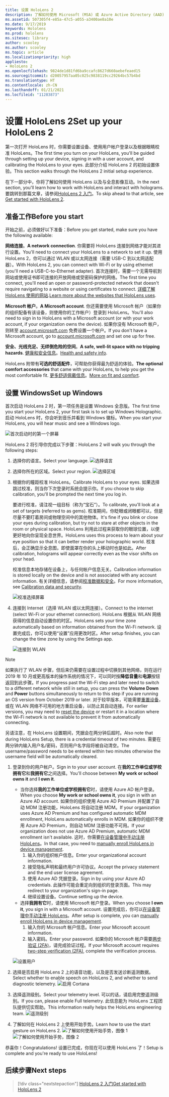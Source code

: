 ```yaml
---
title: 设置 HoloLens 2
description: 了解如何使用 Microsoft (MSA) 或 Azure Active Directory (AAD) 帐户首次通过 Wi-Fi 网络设置 HoloLens 2。
ms.assetid: 507305f4-e85a-47c5-a055-a3400ae8a10e
ms.date: 9/17/2019
keywords: Hololens
ms.prod: hololens
ms.sitesec: library
author: scooley
ms.author: scooley
ms.topic: article
ms.localizationpriority: high
appliesto:
- HoloLens 2
ms.openlocfilehash: 9824de1d81fd6ba9ccafc8627d660aebefeaed15
ms.sourcegitcommit: d20057957aa05c025c9838119cc29264bc57b4bd
ms.translationtype: HT
ms.contentlocale: zh-CN
ms.lasthandoff: 01/21/2021
ms.locfileid: "11283873"
---
```

# <span data-ttu-id="b036f-104">设置 HoloLens 2</span><span class="sxs-lookup"><span data-stu-id="b036f-104">Set up your HoloLens 2</span></span>

<span data-ttu-id="b036f-105">第一次打开 HoloLens 时，你需要设置设备、使用用户帐户登录以及根据眼睛校准 HoloLens。</span><span class="sxs-lookup"><span data-stu-id="b036f-105">The first time you turn on your HoloLens, you'll be guided through setting up your device, signing in with a user account, and calibrating the HoloLens to your eyes.</span></span>  <span data-ttu-id="b036f-106">此部分介绍 HoloLens 2 的初始设置体验。</span><span class="sxs-lookup"><span data-stu-id="b036f-106">This section walks through the HoloLens 2 initial setup experience.</span></span>

<span data-ttu-id="b036f-107">在下一部分中，你将了解如何使用 HoloLens 以及与全息影像互动。</span><span class="sxs-lookup"><span data-stu-id="b036f-107">In the next section, you'll learn how to work with HoloLens and interact with holograms.</span></span> <span data-ttu-id="b036f-108">要跳转到那篇文章，请参阅[HoloLens 2 入门](hololens2-basic-usage.md)。</span><span class="sxs-lookup"><span data-stu-id="b036f-108">To skip ahead to that article, see [Get started with HoloLens 2](hololens2-basic-usage.md).</span></span>

## <span data-ttu-id="b036f-109">准备工作</span><span class="sxs-lookup"><span data-stu-id="b036f-109">Before you start</span></span>

<span data-ttu-id="b036f-110">开始之前，必须做好以下准备：</span><span class="sxs-lookup"><span data-stu-id="b036f-110">Before you get started, make sure you have the following available:</span></span>

<span data-ttu-id="b036f-111">**网络连接**。</span><span class="sxs-lookup"><span data-stu-id="b036f-111">**A network connection**.</span></span> <span data-ttu-id="b036f-112">你需要将 HoloLens 连接到网络才能对其进行设置。</span><span class="sxs-lookup"><span data-stu-id="b036f-112">You'll need to connect your HoloLens to a network to set it up.</span></span> <span data-ttu-id="b036f-113">使用 HoloLens 2，你可以通过 WLAN 或以太网连接（需要 USB-C 到以太网适配器）。</span><span class="sxs-lookup"><span data-stu-id="b036f-113">With HoloLens 2, you can connect with Wi-Fi or by using ethernet (you'll need a USB-C-to-Ethernet adapter).</span></span> <span data-ttu-id="b036f-114">首次连接时，需要一个无需导航到网站或使用证书即可连接的开放网络或受密码保护的网络。</span><span class="sxs-lookup"><span data-stu-id="b036f-114">The first time you connect, you'll need an open or password-protected network that doesn't require navigating to a website or using certificates to connect.</span></span> <span data-ttu-id="b036f-115">[详细了解 HoloLens 使用的网站](hololens-offline.md).</span><span class="sxs-lookup"><span data-stu-id="b036f-115">[Learn more about the websites that HoloLens uses](hololens-offline.md).</span></span>

<span data-ttu-id="b036f-116">**Microsoft 帐户**。</span><span class="sxs-lookup"><span data-stu-id="b036f-116">**A Microsoft account**.</span></span> <span data-ttu-id="b036f-117">你还需要使用 Microsoft 帐户（如果你的组织配备有该设备，则使用你的工作帐户）登录到 HoloLens。</span><span class="sxs-lookup"><span data-stu-id="b036f-117">You'll also need to sign in to HoloLens with a Microsoft account (or with your work account, if your organization owns the device).</span></span> <span data-ttu-id="b036f-118">如果你没有 Microsoft 帐户，则转至 [account.microsoft.com](https://account.microsoft.com) 免费设置一个帐户。</span><span class="sxs-lookup"><span data-stu-id="b036f-118">If you don't have a Microsoft account, go to [account.microsoft.com](https://account.microsoft.com) and set one up for free.</span></span>

<span data-ttu-id="b036f-119">**安全、光线充足、无绊倒危险的空间**。</span><span class="sxs-lookup"><span data-stu-id="b036f-119">**A safe, well-lit space with no tripping hazards**.</span></span> <span data-ttu-id="b036f-120">[健康和安全信息](https://go.microsoft.com/fwlink/p/?LinkId=746661)。</span><span class="sxs-lookup"><span data-stu-id="b036f-120">[Health and safety info](https://go.microsoft.com/fwlink/p/?LinkId=746661).</span></span>

<span data-ttu-id="b036f-121">HoloLens 附带有**可选的舒适配件**，可帮助你获得最为舒适的体验。</span><span class="sxs-lookup"><span data-stu-id="b036f-121">**The optional comfort accessories** that came with your HoloLens, to help you get the most comfortable fit.</span></span> <span data-ttu-id="b036f-122">[更多舒适佩戴信息](hololens2-setup.md#adjust-fit)。</span><span class="sxs-lookup"><span data-stu-id="b036f-122">[More on fit and comfort](hololens2-setup.md#adjust-fit).</span></span>

## <span data-ttu-id="b036f-123">设置 Windows</span><span class="sxs-lookup"><span data-stu-id="b036f-123">Set up Windows</span></span>

<span data-ttu-id="b036f-124">首次启动 HoloLens 2 时，第一项任务是设置 Windows 全息版。</span><span class="sxs-lookup"><span data-stu-id="b036f-124">The first time you start your HoloLens 2, your first task is to set up Windows Holographic.</span></span>  <span data-ttu-id="b036f-125">启动 HoloLens 时，你会听到音乐并看到 Windows 徽标。</span><span class="sxs-lookup"><span data-stu-id="b036f-125">When you start your HoloLens, you will hear music and see a Windows logo.</span></span>

![首次启动时的第一个屏幕](images/01-magic-moment.png)

<span data-ttu-id="b036f-127">HoloLens 2 将引导你完成以下步骤：</span><span class="sxs-lookup"><span data-stu-id="b036f-127">HoloLens 2 will walk you through the following steps:</span></span>

1. <span data-ttu-id="b036f-128">选择你的语言。</span><span class="sxs-lookup"><span data-stu-id="b036f-128">Select your language.</span></span>
    ![选择语言](images/04-language.png)

1. <span data-ttu-id="b036f-130">选择你所在的区域。</span><span class="sxs-lookup"><span data-stu-id="b036f-130">Select your region.</span></span>
    ![选择区域](images/05-region.png)

1. <span data-ttu-id="b036f-132">根据你的瞳距校准 HoloLens。</span><span class="sxs-lookup"><span data-stu-id="b036f-132">Calibrate HoloLens to your eyes.</span></span>  <span data-ttu-id="b036f-133">如果选择跳过校准，则当你下次登录时系统会提示你。</span><span class="sxs-lookup"><span data-stu-id="b036f-133">If you choose to skip calibration, you'll be prompted the next time you log in.</span></span>

    <span data-ttu-id="b036f-134">要进行校准，请注视一组目标（称为“宝石”）。</span><span class="sxs-lookup"><span data-stu-id="b036f-134">To calibrate, you'll look at a set of targets (referred to as gems).</span></span> <span data-ttu-id="b036f-135">校准期间，你眨眼或闭眼都可以，但是尽量不要盯着房间或物理空间中的其他物体。</span><span class="sxs-lookup"><span data-stu-id="b036f-135">It's fine if you blink or close your eyes during calibration, but try not to stare at other objects in the room or physical space.</span></span> <span data-ttu-id="b036f-136">HoloLens 利用此过程来获取你的眼球位置，以便更好地向你呈现全息世界。</span><span class="sxs-lookup"><span data-stu-id="b036f-136">HoloLens uses this process to learn about your eye position so that it can better render your holographic world.</span></span> <span data-ttu-id="b036f-137">校准后，会正确显示全息图，即使面罩在你的头上移动时也是如此。</span><span class="sxs-lookup"><span data-stu-id="b036f-137">After calibration, holograms will appear correctly even as the visor shifts on your head.</span></span>

    <span data-ttu-id="b036f-138">校准信息本地存储在设备上，与任何帐户信息无关。</span><span class="sxs-lookup"><span data-stu-id="b036f-138">Calibration information is stored locally on the device and is not associated with any account information.</span></span> <span data-ttu-id="b036f-139">有关详细信息，请参阅[校准数据和安全](hololens-calibration.md#calibration-data-and-security)。</span><span class="sxs-lookup"><span data-stu-id="b036f-139">For more information, see [Calibration data and security](hololens-calibration.md#calibration-data-and-security).</span></span>

    ![校准选择屏幕](images/06-et-corners.png)

1. <span data-ttu-id="b036f-141">连接到 Internet（选择 WLAN 或以太网连接）。</span><span class="sxs-lookup"><span data-stu-id="b036f-141">Connect to the internet (select Wi-Fi or your ethernet connection).</span></span>
     <span data-ttu-id="b036f-142">HoloLens 根据从 WLAN 网络获得的信息自动设置你的时区。</span><span class="sxs-lookup"><span data-stu-id="b036f-142">HoloLens sets your time zone automatically based on information obtained from the Wi-Fi network.</span></span> <span data-ttu-id="b036f-143">设置完成后，你可以使用“设置”应用更改时区。</span><span class="sxs-lookup"><span data-stu-id="b036f-143">After setup finishes, you can change the time zone by using the Settings app.</span></span>

    ![连接到 WLAN](images/11-network.png)
> [!NOTE] 
> <span data-ttu-id="b036f-145">如果执行了 WLAN 步骤，但后来仍需要在设置过程中切换到其他网络，则在运行 2019 年 10 月或更高版本的操作系统的情况下，可以同时按**降低音量**和**电源**按钮返回到此步骤。</span><span class="sxs-lookup"><span data-stu-id="b036f-145">If you progress past the Wi-Fi step and later need to switch to a different network while still in setup, you can press the **Volume Down** and **Power** buttons simultaneously to return to this step if you are running an OS version from October 2019 or later.</span></span> <span data-ttu-id="b036f-146">对于较早版本，可能需要[重置设备](hololens-recovery.md)，或在 WLAN 网络不可用的地方重启设备，以防止其自动连接。</span><span class="sxs-lookup"><span data-stu-id="b036f-146">For earlier versions, you may need to [reset the device](hololens-recovery.md) or restart it in a location where the Wi-Fi network is not available to prevent it from automatically connecting.</span></span>
> 
> <span data-ttu-id="b036f-147">另请注意，在 HoloLens 设置期间，凭据会在两分钟后超时。</span><span class="sxs-lookup"><span data-stu-id="b036f-147">Also note that during HoloLens Setup, there is a credential timeout of two minutes.</span></span> <span data-ttu-id="b036f-148">需要在两分钟内输入用户名/密码，否则用户名字段将被自动清空。</span><span class="sxs-lookup"><span data-stu-id="b036f-148">The username/password needs to be entered within two minutes otherwise the username field will be automatically cleared.</span></span>

1. <span data-ttu-id="b036f-149">登录到你的用户帐户。</span><span class="sxs-lookup"><span data-stu-id="b036f-149">Sign in to your user account.</span></span> <span data-ttu-id="b036f-150">在**我的工作单位或学校拥有它**和**我拥有它**之间选择。</span><span class="sxs-lookup"><span data-stu-id="b036f-150">You'll choose between **My work or school owns it** and **I own it**.</span></span>
    - <span data-ttu-id="b036f-151">当你选择**我的工作单位或学校拥有它**时，请使用 Azure AD 帐户登录。</span><span class="sxs-lookup"><span data-stu-id="b036f-151">When you choose **My work or school owns it**, you sign in with an Azure AD account.</span></span> <span data-ttu-id="b036f-152">如果你的组织使用 Azure AD Premium 并配置了自动 MDM 注册功能，HoloLens 将自动注册 MDM。</span><span class="sxs-lookup"><span data-stu-id="b036f-152">If your organization uses Azure AD Premium and has configured automatic MDM enrollment, HoloLens automatically enrolls in MDM.</span></span> <span data-ttu-id="b036f-153">如果你的组织不使用 Azure AD Premium，则自动 MDM 注册功能不可用。</span><span class="sxs-lookup"><span data-stu-id="b036f-153">If your organization does not use Azure AD Premium, automatic MDM enrollment isn't available.</span></span> <span data-ttu-id="b036f-154">这时，你需要[在设备管理中手动注册 HoloLens](hololens-enroll-mdm.md#different-ways-to-enroll)。</span><span class="sxs-lookup"><span data-stu-id="b036f-154">In that case, you need to [manually enroll HoloLens in device management](hololens-enroll-mdm.md#different-ways-to-enroll).</span></span>
        1. <span data-ttu-id="b036f-155">输入你的组织帐户信息。</span><span class="sxs-lookup"><span data-stu-id="b036f-155">Enter your organizational account information.</span></span>
        1. <span data-ttu-id="b036f-156">接受隐私声明和最终用户许可协议。</span><span class="sxs-lookup"><span data-stu-id="b036f-156">Accept the privacy statement and the end user license agreement.</span></span>
        1. <span data-ttu-id="b036f-157">使用 Azure AD 凭据登录。</span><span class="sxs-lookup"><span data-stu-id="b036f-157">Sign in by using your Azure AD credentials.</span></span> <span data-ttu-id="b036f-158">此操作可能会重定向到组织的登录页面。</span><span class="sxs-lookup"><span data-stu-id="b036f-158">This may redirect to your organization's sign-in page.</span></span>
        1. <span data-ttu-id="b036f-159">继续设置设备。</span><span class="sxs-lookup"><span data-stu-id="b036f-159">Continue setting up the device.</span></span>
    - <span data-ttu-id="b036f-160">选择**我拥有它**时，请使用 Microsoft 帐户登录。</span><span class="sxs-lookup"><span data-stu-id="b036f-160">When you choose **I own it**, you sign in with a Microsoft account.</span></span> <span data-ttu-id="b036f-161">设置完成后，你可以[在设备管理中手动注册 HoloLens](hololens-enroll-mdm.md#different-ways-to-enroll)。</span><span class="sxs-lookup"><span data-stu-id="b036f-161">After setup is complete, you can [manually enroll HoloLens in device management](hololens-enroll-mdm.md#different-ways-to-enroll).</span></span>
        1. <span data-ttu-id="b036f-162">输入你的 Microsoft 帐户信息。</span><span class="sxs-lookup"><span data-stu-id="b036f-162">Enter your Microsoft account information.</span></span>
        2. <span data-ttu-id="b036f-163">输入密码。</span><span class="sxs-lookup"><span data-stu-id="b036f-163">Enter your password.</span></span> <span data-ttu-id="b036f-164">如果你的 Microsoft 帐户需要[两步验证 (2FA)](https://blogs.technet.microsoft.com/microsoft_blog/2013/04/17/microsoft-account-gets-more-secure/)，请完成验证过程。</span><span class="sxs-lookup"><span data-stu-id="b036f-164">If your Microsoft account requires [two-step verification (2FA)](https://blogs.technet.microsoft.com/microsoft_blog/2013/04/17/microsoft-account-gets-more-secure/), complete the verification process.</span></span>

    ![设置用户](images/13-device-owner.png)

1. <span data-ttu-id="b036f-166">选择是否启用 HoloLens 2 上的语音功能，以及是否发送诊断遥测数据。</span><span class="sxs-lookup"><span data-stu-id="b036f-166">Select whether to enable speech on HoloLens 2, and whether to send diagnostic telemetry.</span></span>
    ![启用 Cortana](images/22-do-more-with-voice.png)

1. <span data-ttu-id="b036f-168">选择遥测级别。</span><span class="sxs-lookup"><span data-stu-id="b036f-168">Select your telemetry level.</span></span> <span data-ttu-id="b036f-169">可以的话，请启用完整遥测级别。</span><span class="sxs-lookup"><span data-stu-id="b036f-169">If you can, please enable Full telemetry.</span></span> <span data-ttu-id="b036f-170">此信息能为 HoloLens 工程团队提供切实帮助。</span><span class="sxs-lookup"><span data-stu-id="b036f-170">This information really helps the HoloLens engineering team.</span></span>
     ![遥测级别](images/24-telemetry.png)

1. <span data-ttu-id="b036f-172">了解如何在 HoloLens 2 上使用开始手势。</span><span class="sxs-lookup"><span data-stu-id="b036f-172">Learn how to use the start gesture on HoloLens 2.</span></span>
     ![了解如何使用开始手势，图像 1](images/26-01-startmenu-learning.png) ![了解如何使用开始手势，图像 2](images/26-02-startmenu-learning.png)

<span data-ttu-id="b036f-174">恭喜你！</span><span class="sxs-lookup"><span data-stu-id="b036f-174">Congratulations!</span></span>  <span data-ttu-id="b036f-175">设置已完成，你现在可以使用 HoloLens 了！</span><span class="sxs-lookup"><span data-stu-id="b036f-175">Setup is complete and you're ready to use HoloLens!</span></span>

## <span data-ttu-id="b036f-176">后续步骤</span><span class="sxs-lookup"><span data-stu-id="b036f-176">Next steps</span></span>

> [!div class="nextstepaction"]
> [<span data-ttu-id="b036f-177">HoloLens 2 入门</span><span class="sxs-lookup"><span data-stu-id="b036f-177">Get started with HoloLens 2</span></span>](hololens2-basic-usage.md)
